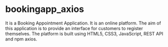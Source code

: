 # bookingapp_axios

It is a Booking Appointment Application. It is an online platform. The aim of this application is to provide an interface for customers to register themselves. The platform is built
using HTML5, CSS3, JavaScript, REST API and npm axios.
